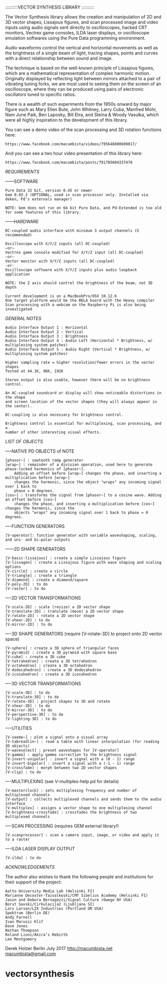

::::::::::VECTOR SYNTHESIS LIBRARY ::::::::::

The Vector Synthesis library allows the creation and manipulation of 2D and 3D vector shapes, Lissajous figures, and scan processed image and video inputs using audio signals sent directly to oscilloscopes, hacked CRT monitors, Vectrex game consoles, ILDA laser displays, or oscilloscope emulation softwares using the Pure Data programming environment. 

Audio waveforms control the vertical and horizontal movements as well as the brightness of a single beam of light, tracing shapes, points and curves with a direct relationship between sound and image.

The technique is based on the well-known principle of Lissajous figures, which are a mathematical representation of complex harmonic motion. Originally displayed by reflecting light between mirrors attached to a pair of vibrating tuning forks, we are most used to seeing them on the screen of an oscilloscope, where they can be produced using pairs of electronic oscillators tuned to specific ratios. 

There is a wealth of such experiments from the 1950s onward by major figure such as Mary Ellen Bute, John Whitney, Larry Cuba, Manfred Mohr, Nam June Paik, Ben Laposky, Bill Etra, and Steina & Woody Vasulka, which were all highly inspiration to the development of this library.

You can see a demo video of the scan processing and 3D rotation functions here:

	https://www.facebook.com/macumbista/videos/795648800609817/

And you can see a two hour video presentation of this library here: 
	
	https://www.facebook.com/macumbista/posts/791705604337470
 

*REQUIREMENTS*

——SOFTWARE
	
	Pure Data 32 bit, version 0.45 or newer
	Gem 0.93.3 (OPTIONAL, used in scan processor only. Installed via deken, Pd’s externals manager)
	
	NOTE: Gem does not run on 64 bit Pure Data, and Pd-Extended is too old for some features of this library.
	
——HARDWARE

	DC-coupled audio interface with minimum 3 output channels (5 recommended)
	
	Oscilloscope with X/Y/Z inputs (all DC-coupled)
	—or—
	Vectrex game console modified for X/Y/Z input (all DC-coupled)
	—or—
	Vector monitor with X/Y/Z inputs (all DC-coupled)
	-or-
	Oscilloscope software with X/Y/Z inputs plus audio loopback application
	
	NOTE: the Z axis should control the brightness of the beam, not 3D depth
	
	Current development is on a MacBookPro/OSX 10.12.6
	One target platform would be the BELA board with the Heavy compiler
	Scan processing with a webcam on the Raspberry Pi is also being investigated


*GENERAL NOTES*


	Audio Interface Output 1 : Horizontal
	Audio Interface Output 2 : Vertical
	Audio Interface Output 3 : Brightness
	Audio Interface Output 4 : Audio Left (Horizontal * Brightness, w/ multiplexing system patches)
	Audio Interface Output 5 : Audio Right (Vertical * Brightness, w/ multiplexing system patches)

	Higher sampling rate = higher resolution/fewer errors in the vector shapes
	Tested at 44.1K, 96K, 192K

	Stereo output is also usable, however there will be no brightness control.
	
	An AC-coupled soundcard or display will show noticeable distortions in the shape
	and screen location of the vector shapes (they will always appear in the center).

	DC-coupling is also necessary for brightness control.

	Brightness control is essential for multiplexing, scan processing, and a
	number of other interesting visual effects.





*LIST OF OBJECTS*

—-NATIVE PD OBJECTS of NOTE

	[phasor~] : sawtooth ramp generator
	[wrap~] : remainder of a division operation, used here to generate phase-locked harmonics of [phasor~].
		Adding an offset before [wrap~] changes the phase, and inserting a multiplication before [wrap~]
		changes the harmonic, since the object "wraps" any incoming signal over 1 back to 
		phase = 0 degrees.
	[cos~] : transforms the signal from [phasor~] to a cosine wave. Adding an offset before [cos~] 
		changes the phase, and inserting a multiplication before [cos~] changes the harmonic, since the 
		objects "wraps" any incoming signal over 1 back to phase = 0 degrees.

—-FUNCTION GENERATORS

	[V-operator]: function generator with variable waveshaping, scaling, and uni- and bi-polar outputs
	
——2D SHAPE GENERATORS

	[V-basic-lissajous] : create a simple Lissajous figure
	[V-lissagen] : create a Lissajous figure with wave shaping and scaling options
	[V-circle] : create a circle
	[V-triangle] : create a triangle
	[V-diamond] : create a diamond/square
	[V-poly-2D] : to do
	[V-raster] : to do

—-2D VECTOR TRANSFORMATIONS

	[V-scale-2D] : scale (resize) a 2D vector shape
	[V-translate-2D] : translate (move) a 2D vector shape
	[V-rotate-2D] : rotate a 2D vector shape
	[V-shear-2D] : to do
	[V-mirror-2D] : to do

—-3D SHAPE GENERATORS (require [V-rotate-3D] to project onto 2D vector space)
	
	[V-sphere] : create a 3D sphere of triangular faces
	[V-pyramid] : create a 3D pyramid with square base
	[V-cube] : create a 3D cube
	[V-tetrahedron] : create a 3D tetrahedron
	[V-octahedron] : create a 3D octahedron
	[V-dodecahedron] : create a 3D dodecahedron
	[V-icosahedron] : create a 3D icosahedron

—-3D VECTOR TRANSFORMATIONS

	[V-scale-3D] : to do
	[V-translate-3D] : to do
	[V-rotate-3D] : project shapes to 3D and rotate
	[V-shear-3D] : to do
	[V-mirror-3D] : to do
	[V-perspective-3D] : to do
	[V-lighting-3D] : to do

—-UTILITIES

	[V-seeme~] : plot a signal onto a visual array
	[V-tabreadlin~] : read a table with linear interpolation (for reading 3D objects)
	[V-waveselect] : preset waveshapes for [V-operator]
	[V-gamma] : apply gamma correction to the brightness signal
	[V-invert-unipolar] : invert a signal with a (0 - 1) range
	[V-invert-bipolar] : invert a signal with a (-1 - 1) range
	[V-crossfade] : morph between two 2D vector shapes
	[V-clip] : to do


—-MULTIPLEXING (see V-multiplex-help.pd for details)

	[V-masterclock] : sets multiplexing frequency and number of multiplexed channels
	[V-output] : collects multiplexed channels and sends them to the audio interface
	[V-multiplex] : assigns a vector shape to one multiplexing channel
	[V-brightness-crossfade] : crossfades the brightness of two multiplexed channels

—-SCAN PROCESSING (requires GEM external library!)

	[V-scanprocessor] : scan a camera input, image, or video and apply it to a raster

—-ILDA LASER DISPLAY OUTPUT

	[V-ilda] : to do


*ACKNOWLEDGEMENTS*


The author also wishes to thank the following people and institutions for their support of the project:

	Aalto University Media Lab (Helsinki FI)
	Marianne Decoster-Taivalkoski/CMT Sibelius Academy (Helsinki FI)
	Jason and Debora Bernagozzi/Signal Culture (Owego NY USA)
	Borut Savski/Cirkulacija2 (Ljubljana SI)
	Lars Larsen/LZX Industries (Portland OR USA)
	Spektrum (Berlin DE)
	Andy Farnell
	Ivan Marusic Klif
	Dave Jones
	Nathan Thompson
	Roland Lioni/Akira’s Rebirth
	Lee Montgomery 


Derek Holzer
Berlin July 2017
http://macumbista.net
macumbista@gmail.com
















# vectorsynthesis
